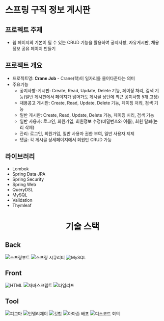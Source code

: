# 스프링 구직 정보 게시판


## 프로젝트 주제

- 웹 페이지의 기본이 될 수 있는 CRUD 기능을 활용하여 공지사항, 자유게시판, 채용정보 공유 페이지 만들기

## 프로젝트 개요

- 프로젝트명: **Crane Job** - Crane(학)이 일자리를 물어다준다는 의미
- 주요기능
    - 공지사항-게시판: Create, Read, Update, Delete 기능, 페이징 처리, 검색 기능(일반 게시판에서 페이지가 넘어가도 게시글 상단에 최근 공지사항 5개 고정)
    - 채용공고 게시판: Create, Read, Update, Delete 기능, 페이징 처리, 검색 기능
    - 일반 게시판: Create, Read, Update, Delete 기능, 페이징 처리, 검색 기능
    - 일반 사용자: 로그인, 회원가입, 회원정보 수정(비밀번호와 이름), 회원 탈퇴(논리 삭제)
    - 관리: 로그인, 회원가입, 일반 사용자 권한 부여, 일반 사용자 제제
    - 댓글: 각 게시글 상세페이지에서 회원만 CRUD 가능

## 라이브러리

- Lombok
- Spring Data JPA
- Spring Security
- Spring Web
- QueryDSL
- MySQL
- Validation
- Thymleaf

<div align="center"><h1>기술 스택</h1></div>
<h2>Back</h2>
<div style="display: inline">
<img alt="스프링부트" src="https://img.shields.io/badge/spring%20boot-none?style=for-the-badge&logo=spring%20boot&logoColor=white&labelColor=%236DB33F&color=%236DB33F">
<img alt="스프링 시큐리티" src="https://img.shields.io/badge/spring%20security-none?style=for-the-badge&logo=spring%20security&logoColor=white&labelColor=%236DB33F&color=%236DB33F">
<img  alt="MySQL" src="https://img.shields.io/badge/mysql-none?style=for-the-badge&logo=mysql&logoColor=white&labelColor=%234479A1&color=%234479A1">
</div>
<h2>Front</h2>
<div style="display: inline">
<img alt="HTML" src="https://img.shields.io/badge/html5-none?style=for-the-badge&logo=html5&logoColor=white&labelColor=%23E34F26&color=%23E34F26">
<img alt="자바스크립트" src="https://img.shields.io/badge/javascript-none?style=for-the-badge&logo=javascript&logoColor=white&labelColor=%23F7DF1E&color=%23F7DF1E">
<img alt="타임리프" src="https://img.shields.io/badge/thymeleaf-none?style=for-the-badge&logo=thymeleaf&logoColor=white&labelColor=%23005F0F&color=%23005F0F">
</div>
<h2>Tool</h2>
<div style="display: inline">
<img alt="피그마" src="https://img.shields.io/badge/figma-none?style=for-the-badge&logo=figma&logoColor=white&labelColor=%23F24E1E&color=%23F24E1E">
<img alt="인텔리제이" src="https://img.shields.io/badge/intellij%20idea-none?style=for-the-badge&logo=intellijidea&logoColor=white&labelColor=%23000000&color=%23000000">
<img alt="깃헙" src="https://img.shields.io/badge/git%20hub-none?style=for-the-badge&logo=github&logoColor=white&labelColor=%23181717&color=%23181717">
<img alt="아마존 배포" src="https://img.shields.io/badge/amazonec2-none?style=for-the-badge&logo=amazonec2&logoColor=white&labelColor=%23FF9900&color=%23FF9900">
<img alt="디스코드 회의" src="https://img.shields.io/badge/discord-none?style=for-the-badge&logo=discord&logoColor=white&labelColor=%235865F2&color=%235865F2">
</div>

